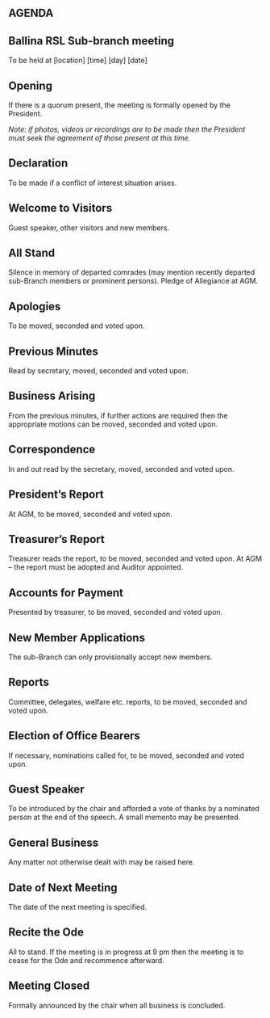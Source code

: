 ## AGENDA
## Ballina RSL Sub-branch meeting
To be held at [location] [time] [day] [date]

## Opening
If there is a quorum present, the meeting is formally opened by the President.

_Note: if photos, videos or recordings are to be made then the President must
seek the agreement of those present at this time._

## Declaration
To be made if a conflict of interest situation arises.

## Welcome to Visitors
Guest speaker, other visitors and new members.

## All Stand
Silence in memory of departed comrades (may mention recently departed sub-Branch members or prominent persons). Pledge of Allegiance at AGM.

## Apologies
To be moved, seconded and voted upon.

## Previous Minutes
Read by secretary, moved, seconded and voted upon.

## Business Arising
From the previous minutes, if further actions are required then the appropriate motions can be moved, seconded and voted upon.

## Correspondence
In and out read by the secretary, moved, seconded and voted upon.

## President’s Report
At AGM, to be moved, seconded and voted upon.

## Treasurer’s Report
Treasurer reads the report, to be moved, seconded and voted upon.
At AGM – the report must be adopted and Auditor appointed.

## Accounts for Payment
Presented by treasurer, to be moved, seconded and voted upon.

## New Member Applications
The sub-Branch can only provisionally accept new members.

## Reports
Committee, delegates, welfare etc. reports, to be moved, seconded and voted upon.

## Election of Office Bearers
If necessary, nominations called for, to be moved, seconded and voted upon.

## Guest Speaker
To be introduced by the chair and afforded a vote of thanks by a nominated person at the end of the speech. A small memento may be presented.

## General Business
Any matter not otherwise dealt with may be raised here.

## Date of Next Meeting
The date of the next meeting is specified.

## Recite the Ode
All to stand. If the meeting is in progress at 9 pm then the meeting is to cease for the Ode and recommence afterward.

## Meeting Closed
Formally announced by the chair when all business is concluded.
